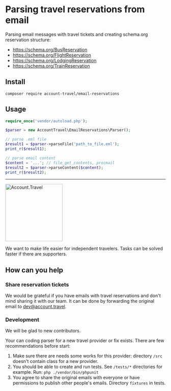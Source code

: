 # Parsing travel reservations from email

Parsing email messages with travel tickets and creating schema.org reservation structure:
- https://schema.org/BusReservation
- https://schema.org/FlightReservation
- https://schema.org/LodgingReservation
- https://schema.org/TrainReservation

## Install
```shell script
composer require account-travel/email-reservations
```

## Usage
```php
require_once('vendor/autoload.php');

$parser = new AccountTravel\EmailReservations\Parser();

// parse .eml file
$result1 = $parser->parseFile('path_to_file.eml'); 
print_r($result1);

// parse email content
$content = '...'; // file_get_contents, procmail
$result2 = $parser->parseContent($content); 
print_r($result2);
```
---

<img src="https://account.travel/img/logo2x_180.png" alt="Account.Travel" width="180"/>

We want to make life easier for independent travelers. Tasks can be solved faster if there are supporters.

## How can you help

### Share reservation tickets
We would be grateful if you have emails with travel reservations and don't mind sharing it with our team. It can be done by forwarding the original email to [dev@account.travel](mailto:dev@account.travel).

### Development

We will be glad to new contributors.

Your can coding parser for a new travel provider or fix exists. There are few recommendations before start:
1. Make sure there are needs some works for this provider: directory `/src` doesn't contain class for a new provider.
2. You should be able to create and run tests. See `/tests/*` directories for example. 
Run: `php ./vendor/bin/phpunit`
3. You agree to share the original emails with everyone or have permissions to publish other people's emails. Directory `fixtures` in tests.
